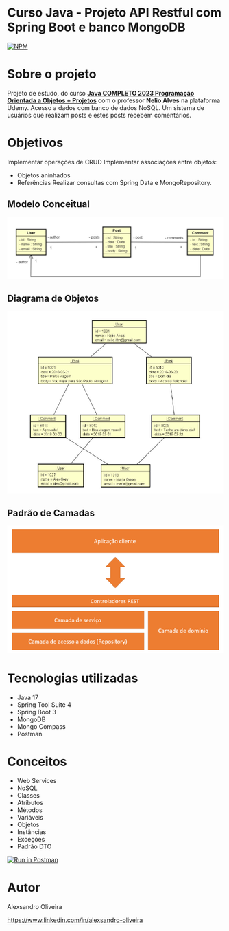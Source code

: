 # Curso Java - Projeto API Restful com Spring Boot e banco MongoDB
[![NPM](https://img.shields.io/npm/l/react)](https://github.com/alexoliveira1975/workshop-spring-boot-mongodb/blob/main/LICENSE) 

# Sobre o projeto

Projeto de estudo, do curso [**Java COMPLETO 2023 Programação Orientada a Objetos + Projetos**](https://www.udemy.com/course/java-curso-completo/learn/lecture/10853220#overview "Site do Curso") com o professor **Nelio Alves**  na plataforma Udemy.
Acesso a dados com banco de dados NoSQL. Um sistema de usuários que realizam posts e estes posts recebem comentários.


# Objetivos
Implementar operações de CRUD
Implementar associações entre objetos:
- Objetos aninhados
- Referências
Realizar consultas com Spring Data e MongoRepository.


## Modelo Conceitual
![Modelo Conceitual](https://github.com/alexoliveira1975/workshop-spring-boot-mongodb/blob/main/src/main/java/com/adhocsolucoes/workshopmongo/images/modelo_conceitual.png)


## Diagrama de Objetos
![Diagrama de Objetos](https://github.com/alexoliveira1975/workshop-spring-boot-mongodb/blob/main/src/main/java/com/adhocsolucoes/workshopmongo/images/objects_diagram.png)


## Padrão de Camadas
![Camadas](https://github.com/alexoliveira1975/workshop-spring-boot-mongodb/blob/main/src/main/java/com/adhocsolucoes/workshopmongo/images/camadas.png)


# Tecnologias utilizadas
- Java 17
- Spring Tool Suite 4
- Spring Boot 3
- MongoDB
- Mongo Compass
- Postman


# Conceitos
- Web Services
- NoSQL
- Classes
- Atributos
- Métodos
- Variáveis
- Objetos
- Instâncias
- Exceções
- Padrão DTO


[![Run in Postman](https://run.pstmn.io/button.svg)](https://god.gw.postman.com/run-collection/26453303-2f06b815-9a12-4885-8835-2d7c30ed0295?action=collection%2Ffork&source=rip_markdown&collection-url=entityId%3D26453303-2f06b815-9a12-4885-8835-2d7c30ed0295%26entityType%3Dcollection%26workspaceId%3D32355e4e-5efd-4884-af7d-b26246ec9473)



# Autor

Alexsandro Oliveira

https://www.linkedin.com/in/alexsandro-oliveira
